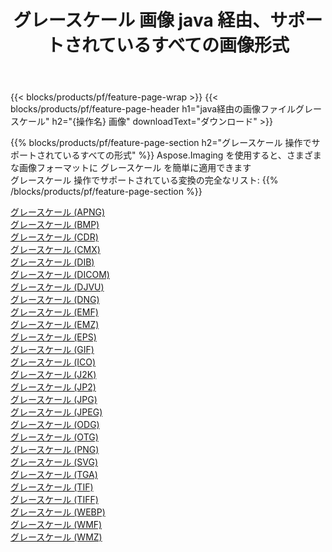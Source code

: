 ﻿---
title: グレースケール 画像 java 経由、サポートされているすべての画像形式 
weight: 3920
url: /ja/java/grayscale 
lang: ja
langdirlevel: 2
locales: zh-hans,ja,it,ru,de,es,fr,nl,id,lt,pl,pt,vi,tr,ko,zh-hant,ar,hi,th,sv,cs,uk,he
description: Aspose.Imaging を使用すると、java 経由で簡単に グレースケール イメージを作成できます
---

{{< blocks/products/pf/feature-page-wrap >}}
{{< blocks/products/pf/feature-page-header h1="java経由の画像ファイルグレースケール" h2="{操作名} 画像" downloadText="ダウンロード" >}}


{{% blocks/products/pf/feature-page-section  h2="グレースケール 操作でサポートされているすべての形式" %}}
Aspose.Imaging を使用すると、さまざまな画像フォーマットに グレースケール を簡単に適用できます
<br/>
グレースケール 操作でサポートされている変換の完全なリスト:
{{% /blocks/products/pf/feature-page-section %}}
<div class="container-fluid productfamilypage bg-gray">
    <div class="convertypes bg-gray agp-content section">
        <div class="container">
		<div class="row other-converters">
		    <div class='col-md-2 other-converter remove-lp remove-rp'><a href="/imaging/ja/java/grayscale/apng" >グレースケール (APNG)</a></div><div class='col-md-2 other-converter remove-lp remove-rp'><a href="/imaging/ja/java/grayscale/bmp" >グレースケール (BMP)</a></div><div class='col-md-2 other-converter remove-lp remove-rp'><a href="/imaging/ja/java/grayscale/cdr" >グレースケール (CDR)</a></div><div class='col-md-2 other-converter remove-lp remove-rp'><a href="/imaging/ja/java/grayscale/cmx" >グレースケール (CMX)</a></div><div class='col-md-2 other-converter remove-lp remove-rp'><a href="/imaging/ja/java/grayscale/dib" >グレースケール (DIB)</a></div><div class='col-md-2 other-converter remove-lp remove-rp'><a href="/imaging/ja/java/grayscale/dicom" >グレースケール (DICOM)</a></div><div class='col-md-2 other-converter remove-lp remove-rp'><a href="/imaging/ja/java/grayscale/djvu" >グレースケール (DJVU)</a></div><div class='col-md-2 other-converter remove-lp remove-rp'><a href="/imaging/ja/java/grayscale/dng" >グレースケール (DNG)</a></div><div class='col-md-2 other-converter remove-lp remove-rp'><a href="/imaging/ja/java/grayscale/emf" >グレースケール (EMF)</a></div><div class='col-md-2 other-converter remove-lp remove-rp'><a href="/imaging/ja/java/grayscale/emz" >グレースケール (EMZ)</a></div><div class='col-md-2 other-converter remove-lp remove-rp'><a href="/imaging/ja/java/grayscale/eps" >グレースケール (EPS)</a></div><div class='col-md-2 other-converter remove-lp remove-rp'><a href="/imaging/ja/java/grayscale/gif" >グレースケール (GIF)</a></div><div class='col-md-2 other-converter remove-lp remove-rp'><a href="/imaging/ja/java/grayscale/ico" >グレースケール (ICO)</a></div><div class='col-md-2 other-converter remove-lp remove-rp'><a href="/imaging/ja/java/grayscale/j2k" >グレースケール (J2K)</a></div><div class='col-md-2 other-converter remove-lp remove-rp'><a href="/imaging/ja/java/grayscale/jp2" >グレースケール (JP2)</a></div><div class='col-md-2 other-converter remove-lp remove-rp'><a href="/imaging/ja/java/grayscale/jpg" >グレースケール (JPG)</a></div><div class='col-md-2 other-converter remove-lp remove-rp'><a href="/imaging/ja/java/grayscale/jpeg" >グレースケール (JPEG)</a></div><div class='col-md-2 other-converter remove-lp remove-rp'><a href="/imaging/ja/java/grayscale/odg" >グレースケール (ODG)</a></div><div class='col-md-2 other-converter remove-lp remove-rp'><a href="/imaging/ja/java/grayscale/otg" >グレースケール (OTG)</a></div><div class='col-md-2 other-converter remove-lp remove-rp'><a href="/imaging/ja/java/grayscale/png" >グレースケール (PNG)</a></div><div class='col-md-2 other-converter remove-lp remove-rp'><a href="/imaging/ja/java/grayscale/svg" >グレースケール (SVG)</a></div><div class='col-md-2 other-converter remove-lp remove-rp'><a href="/imaging/ja/java/grayscale/tga" >グレースケール (TGA)</a></div><div class='col-md-2 other-converter remove-lp remove-rp'><a href="/imaging/ja/java/grayscale/tif" >グレースケール (TIF)</a></div><div class='col-md-2 other-converter remove-lp remove-rp'><a href="/imaging/ja/java/grayscale/tiff" >グレースケール (TIFF)</a></div><div class='col-md-2 other-converter remove-lp remove-rp'><a href="/imaging/ja/java/grayscale/webp" >グレースケール (WEBP)</a></div><div class='col-md-2 other-converter remove-lp remove-rp'><a href="/imaging/ja/java/grayscale/wmf" >グレースケール (WMF)</a></div><div class='col-md-2 other-converter remove-lp remove-rp'><a href="/imaging/ja/java/grayscale/wmz" >グレースケール (WMZ)</a></div>
                </div>
        </div>
    </div>
</div>
<br/>
